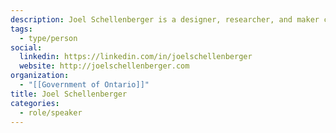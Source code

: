 ```yaml
---
description: Joel Schellenberger is a designer, researcher, and maker currently based in Toronto. A University educated, industry experienced designer, Joel is passionate about helping people solve problems and delivering simple, delightful experiences. He has served with the Ontario Digital Service since 2020 and was the Lead Interface/Interaction Designer on Verify Ontario.
tags:
  - type/person
social:
  linkedin: https://linkedin.com/in/joelschellenberger
  website: http://joelschellenberger.com
organization:
  - "[[Government of Ontario]]"
title: Joel Schellenberger
categories:
  - role/speaker
---
```


